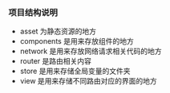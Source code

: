 ### 项目结构说明

- asset 为静态资源的地方
- components 是用来存放组件的地方
- network 是用来存放网络请求相关代码的地方
- router 是路由相关内容
- store 是用来存储全局变量的文件夹
- view 是用来存储不同路由对应的界面的地方
